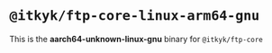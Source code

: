 # `@itkyk/ftp-core-linux-arm64-gnu`

This is the **aarch64-unknown-linux-gnu** binary for `@itkyk/ftp-core`
